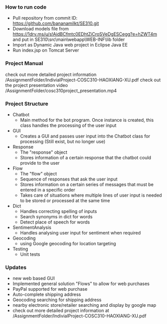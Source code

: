 ### How to run code
- Pull repository from commit ID: https://github.com/bananamilkt/SE310.git
- Download models file from https://1drv.ms/u/s!AidBCfmtc0EDhtZiCroSVeDgESCegg?e=hZWT4m and put in SE310\src\main\webapp\WEB-INF\lib folder
- Import as Dynamic Java web project in Eclipse Java EE
- Run index.jsp on Tomcat Server

### Project Manual
check out more detailed project information /AssignmentFolder/IndivialProject-COSC310-HAOXIANG-XU.pdf
check out the project presentation video /AssignmentFolder/cosc310project_presentation.mp4

### Project Structure
* Chatbot
    * Main method for the bot program. Once instance is created, this class handles the processing of the user input
* GUI
    * Creates a GUI and passes user input into the Chatbot class for processing (Still exist, but no longer use)
* Response
    * The "response" object
    * Stores information of a certain response that the chatbot could provide to the user
* Flow
    * The "flow" object
    * Sequence of responses that ask the user input
    * Stores information on a certain series of messages that must be entered in a specific order
    * Takes care of situations where multiple lines of user input is needed to be stored or processed at the same time
* Dict
    * Handles correcting spelling of inputs
    * Search synonyms in dict for words
    * Detect place of speech for words
* SentimentAnalysis
    * Handles analysing user input for sentiment when required
* Geocoding
    * using Google geocoding for location targeting
* Testing
    * Unit tests
### Updates
* new web based GUI
* Implemented general solution "Flows" to allow for web purchases
* PayPal supported for web purchase
* Auto-complete shipping address
* Geocoding searching for shipping address
* nearby electronic store/retailer searching and display by google map
* check out more detailed project information at /AssignmentFolder/IndivialProject-COSC310-HAOXIANG-XU.pdf
